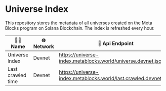 # Universe Index

This repository stores the metadata of all universes created on the Meta Blocks program on Solana Blockchain.
The index is refreshed every hour.

|🥷🏼 Name| 🌐 Network | 🔗 Api Endpoint |
|---|---|---|
|Universe Index|Devnet| <https://universe-index.metablocks.world/universe.devnet.json>|
|Last crawled time|Devnet| <https://universe-index.metablocks.world/last.crawled.devnet.json>|
